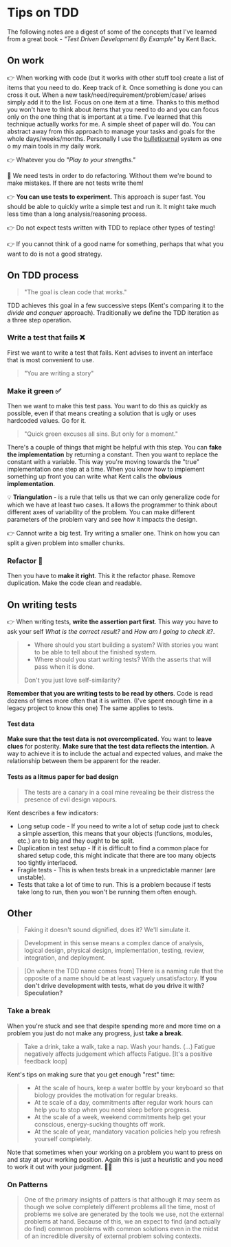 # Tips on TDD

The following notes are a digest of some of the concepts that I've learned from a great book -
_"Test Driven Development By Example"_ by Kent Back.

## On work

👉 When working with code (but it works with other stuff too) create a list of items that you need
to do. Keep track of it. Once something is done you can cross it out. When a new
task/need/requirement/problem/case/ arises simply add it to the list. Focus on one item at a time.
Thanks to this method you won't have to think about items that you need to do and you can focus only
on the one thing that is important at a time. I've learned that this technique actually works for
me. A simple sheet of paper will do. You can abstract away from this approach to manage your tasks
and goals for the whole days/weeks/months. Personally I use the
[bulletjournal](https://bulletjournal.com/pages/learn) system as one o my main tools in my daily
work.

👉 Whatever you do _"Play to your strengths."_

👀 We need tests in order to do refactoring. Without them we're bound to make mistakes. If there are
not tests write them!

👉 **You can use tests to experiment.** This approach is super fast. You should be able to quickly
write a simple test and run it. It might take much less time than a long analysis/reasoning process.

👉 Do not expect tests written with TDD to replace other types of testing!

👉 If you cannot think of a good name for something, perhaps that what you want to do is not a good
strategy.

## On TDD process

> "The goal is clean code that works."

TDD achieves this goal in a few successive steps (Kent's comparing it to the _divide and conquer_
approach). Traditionally we define the TDD iteration as a three step operation.

### Write a test that fails ❌

First we want to write a test that fails. Kent advises to invent an interface that is most
convenient to use.

> "You are writing a story"

### Make it green ✅

Then we want to make this test pass. You want to do this as quickly as possible, even if that means
creating a solution that is ugly or uses hardcoded values. Go for it.

> "Quick green excuses all sins. But only for a moment."

There's a couple of things that might be helpful with this step. You can **fake the implementation**
by returning a constant. Then you want to replace the constant with a variable. This way you're
moving towards the "true" implementation one step at a time. When you know how to implement
something up front you can write what Kent calls the **obvious implementation**.

💡 **Triangulation** - is a rule that tells us that we can only generalize code for which we have at
least two cases. It allows the programmer to think about different axes of variability of the
problem. You can make different parameters of the problem vary and see how it impacts the design.

👉 Cannot write a big test. Try writing a smaller one. Think on how you can split a given problem
into smaller chunks.

### Refactor 🔧

Then you have to **make it right**. This it the refactor phase. Remove duplication. Make the code
clean and readable.

## On writing tests

👉 When writing tests, **write the assertion part first**. This way you have to ask your self _What
is the correct result?_ and _How am I going to check it?_.

> - Where should you start building a system? With stories you want to be able to tell about the
>   finished system.
> - Where should you start writing tests? With the asserts that will pass when it is done.
>
> Don't you just love self-similarity?

**Remember that you are writing tests to be read by others**. Code is read dozens of times more
often that it is written. (I've spent enough time in a legacy project to know this one) The same
applies to tests.

#### Test data

**Make sure that the test data is not overcomplicated.** You want to **leave clues** for posterity.
**Make sure that the test data reflects the intention.** A way to achieve it is to include the
actual and expected values, and make the relationship between them be apparent for the reader.

#### Tests as a litmus paper for bad design

> The tests are a canary in a coal mine revealing be their distress the presence of evil design
> vapours.

Kent describes a few indicators:

- Long setup code - If you need to write a lot of setup code just to check a simple assertion, this
  means that your objects (functions, modules, etc.) are to big and they ought to be split.
- Duplication in test setup - If it is difficult to find a common place for shared setup code, this
  might indicate that there are too many objects too tightly interlaced.
- Fragile tests - This is when tests break in a unpredictable manner (are unstable).
- Tests that take a lot of time to run. This is a problem because if tests take long to run, then
  you won't be running them often enough.

## Other

> Faking it doesn't sound dignified, does it? We'll simulate it.

> Development in this sense means a complex dance of analysis, logical design, physical design,
> implementation, testing, review, integration, and deployment.

> [On where the TDD name comes from] THere is a naming rule that the opposite of a name should be at
> least vaguely unsatisfactory. **If you don't drive development with tests, what do you drive it
> with? Speculation?**

### Take a break

When you're stuck and see that despite spending more and more time on a problem you just do not make
any progress, just **take a break**.

> Take a drink, take a walk, take a nap. Wash your hands. (...) Fatigue negatively affects judgement
> which affects Fatigue. [It's a positive feedback loop]

Kent's tips on making sure that you get enough "rest" time:

> - At the scale of hours, keep a water bottle by your keyboard so that biology provides the
>   motivation for regular breaks.
> - At te scale of a day, commitments after regular work hours can help you to stop when you need
>   sleep before progress.
> - At the scale of a week, weekend commitments help get your conscious, energy-sucking thoughts off
>   work.
> - At the scale of year, mandatory vacation policies help you refresh yourself completely.

Note that sometimes when your working on a problem you want to press on and stay at your working
position. Again this is just a heuristic and you need to work it out with your judgment. 💁‍♂️

### On Patterns

> One of the primary insights of patters is that although it may seem as though we solve completely
> different problems all the time, most of problems we solve are generated by the tools we use, not
> the external problems at hand. Because of this, we an expect to find (and actually do find) common
> problems with common solutions even in the midst of an incredible diversity of external problem
> solving contexts.
